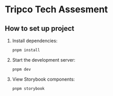 # Tripco Tech Assesment

## How to set up project

1. Install dependencies:

   ```bash
   pnpm install
   ```

2. Start the development server:

   ```bash
   pnpm dev
   ```

3. View Storybook components:
   ```bash
   pnpm storybook
   ```

